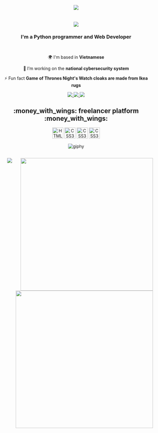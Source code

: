 <div align="center"> <img src="https://scontent.fbmv1-1.fna.fbcdn.net/v/t39.30808-6/441331571_314806604997390_6552078297500912627_n.jpg?_nc_cat=111&ccb=1-7&_nc_sid=5f2048&_nc_eui2=AeFJFxqzaFJHt_S5vHaXN7QdsksCndpkBQSySwKd2mQFBLWgNWC-HvYHQo6whAOzSGZ7b19C1I_TDSqOmA1ddPrt&_nc_ohc=gHaVMVaLyZUQ7kNvgEPz_Dw&_nc_ht=scontent.fbmv1-1.fna&oh=00_AYAyAtIovowrsXKBVH7iAS46BkZyWvh7Qg4Epnt08fVDVA&oe=664F544A"> </div>

<h1 align="center">
    <img src="https://readme-typing-svg.herokuapp.com/?font=Righteous&size=35&center=true&vCenter=true&width=500&height=70&duration=4000&lines=Hi+There!+👋;+I'm+Van+Hien+Izcode!;" />
</h1>

<h3 align="center">I'm a Python programmer and Web Developer </h3>

<br/>

<div align="center">

 🌍 I'm based in **Vietnamese** 
 
 🔭 I’m  working on the **national cybersecurity system**

 ⚡ Fun fact **Game of Thrones Night's Watch cloaks are made from Ikea rugs**
 
 </div>

<div align="center"> 
  <a href="mailto:vanhien.izcode@gmail.com">
    <img src="https://img.shields.io/badge/Gmail-333333?style=for-the-badge&logo=gmail&logoColor=red" />
  </a>
  <a href="#" target="_blank">
    <img src="https://img.shields.io/badge/LinkedIn-0077B5?style=for-the-badge&logo=linkedin&logoColor=white" target="_blank" />
  </a>
  <a href="#" target="_blank">
     <img src="https://img.shields.io/badge/Portfolio-FF5722?style=for-the-badge&logo=todoist&logoColor=white" target="_blank" /> <!-- sqlite, safari, google-chrome are other good icon options -->
  </a>
</div>

<h2 align="center">:money_with_wings: freelancer platform :money_with_wings:</h2>
<div align="center">
<a href="https://www.upwork.com/freelancers/" target="_blank" rel="noreferrer"><img src="https://play-lh.googleusercontent.com/y4bswMT02OROjzOPa5zDGsnXX5-cBABjF93j26seJH2cEHD4PuBW1d5VvwfYleeKf4_X" width="36" height="36" alt="HTML5" /></a>
<a href="https://www.fiverr.com/" target="_blank" rel="noreferrer"><img src="https://logowik.com/content/uploads/images/fiverr-new3326.jpg" width="36" height="36" alt="CSS3" /></a>
<a href="https://www.freelancer.com/" target="_blank" rel="noreferrer"><img src="https://seeklogo.com/images/F/freelancer-com-logo-2B5CE1A961-seeklogo.com.png" width="36" height="36" alt="CSS3" /></a>
<a href="https://www.peopleperhour.com/" target="_blank" rel="noreferrer"><img src="https://d1a29h5kxv3oc2.cloudfront.net/dist/img/pph-share.ced894418333eca244808771d4a24a87.png" width="36" height="36" alt="CSS3" /></a>
</div>

<p align="center">
  <img src="https://github.com/thanhtin4401/thanhtin4401/assets/85281544/a65ececb-7042-4a69-b9a6-71381c48b003" alt="giphy" />
</p>
<h2 alignTiendev&hide=c%23,powershell,Mathematica,Ruby,Objective-C,Objective-C%2b%2b,Cuda&title_color=61dafb&text_color=ffffff&icon_color=61dafb&bg_color=20232a&langs_count=8&layout=compact&border_color=61dafb&hide_border=true" />
  </a>
  <a href="#" title="izcode">
    <img align="right" width="434" src="https://github-readme-stats.vercel.app/api?username=vanhien-izcode&show_icons=true&theme=react&border_color=61dafb&hide_border=true" />
  </a>
    
  
   
 
</div>
 <a href="#" title="izcode">
       <img align="right" width="450" src="https://github-readme-stats.vercel.app/api/top-langs/?username=vanhien-izcode&theme=radical&hide_border=true&include_all_commits=false&count_private=false&layout=compact" />
   </a>


<h3 align="center">
    <img src="https://readme-typing-svg.herokuapp.com/?font=Righteous&size=25&center=true&vCenter=true&width=500&height=70&duration=4000&lines=Thanks+for+visiting!+✌️;+Shoot+me+a+message+on+Linkedin!;I'm+always+down+to+collab+:)">
</h3>
  
